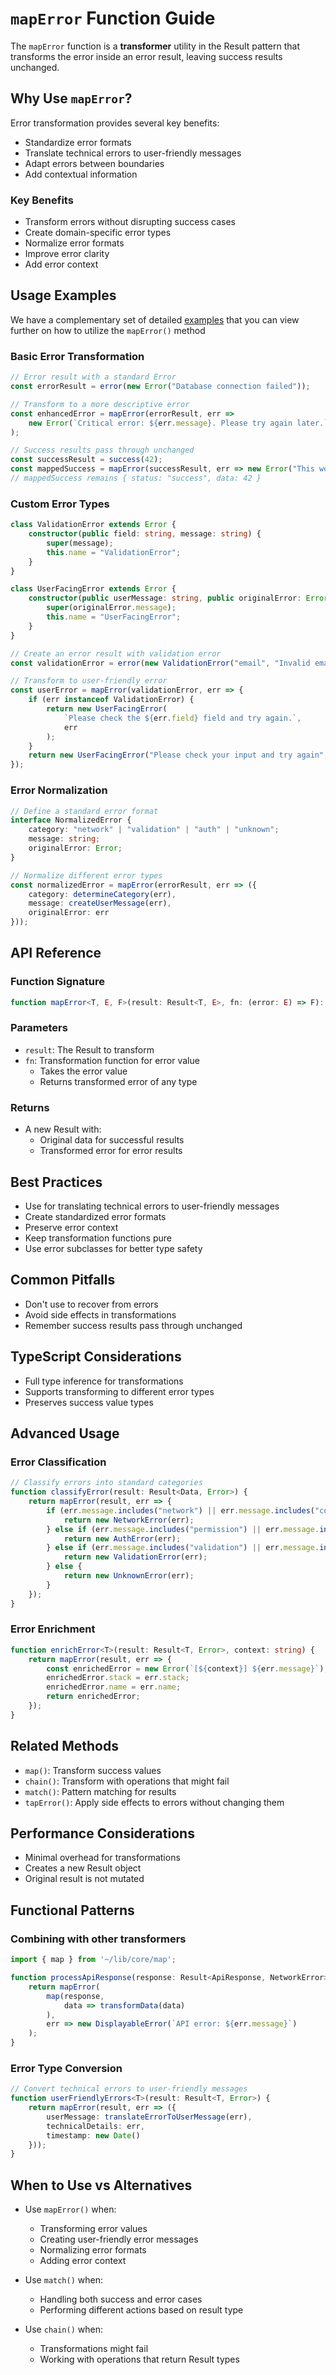 # `mapError` Function Guide

The `mapError` function is a **transformer** utility in the Result pattern that transforms the error inside an error result, leaving success results unchanged.

## Why Use `mapError`?

Error transformation provides several key benefits:
- Standardize error formats
- Translate technical errors to user-friendly messages
- Adapt errors between boundaries
- Add contextual information

### Key Benefits
- Transform errors without disrupting success cases
- Create domain-specific error types
- Normalize error formats
- Improve error clarity
- Add error context

## Usage Examples

We have a complementary set of detailed [examples](../../examples/transformers/mapError.ts) that you can view further on how to utilize the `mapError()` method

### Basic Error Transformation

```typescript
// Error result with a standard Error
const errorResult = error(new Error("Database connection failed"));

// Transform to a more descriptive error
const enhancedError = mapError(errorResult, err => 
    new Error(`Critical error: ${err.message}. Please try again later.`)
);

// Success results pass through unchanged
const successResult = success(42);
const mappedSuccess = mapError(successResult, err => new Error("This won't happen"));
// mappedSuccess remains { status: "success", data: 42 }
```

### Custom Error Types

```typescript
class ValidationError extends Error {
    constructor(public field: string, message: string) {
        super(message);
        this.name = "ValidationError";
    }
}

class UserFacingError extends Error {
    constructor(public userMessage: string, public originalError: Error) {
        super(originalError.message);
        this.name = "UserFacingError";
    }
}

// Create an error result with validation error
const validationError = error(new ValidationError("email", "Invalid email format"));

// Transform to user-friendly error
const userError = mapError(validationError, err => {
    if (err instanceof ValidationError) {
        return new UserFacingError(
            `Please check the ${err.field} field and try again.`,
            err
        );
    }
    return new UserFacingError("Please check your input and try again", err);
});
```

### Error Normalization

```typescript
// Define a standard error format
interface NormalizedError {
    category: "network" | "validation" | "auth" | "unknown";
    message: string;
    originalError: Error;
}

// Normalize different error types
const normalizedError = mapError(errorResult, err => ({
    category: determineCategory(err),
    message: createUserMessage(err),
    originalError: err
}));
```

## API Reference

### Function Signature
```typescript
function mapError<T, E, F>(result: Result<T, E>, fn: (error: E) => F): Result<T, F>
```

### Parameters
- `result`: The Result to transform
- `fn`: Transformation function for error value
  - Takes the error value
  - Returns transformed error of any type

### Returns
- A new Result with:
  - Original data for successful results
  - Transformed error for error results

## Best Practices
- Use for translating technical errors to user-friendly messages
- Create standardized error formats
- Preserve error context
- Keep transformation functions pure
- Use error subclasses for better type safety

## Common Pitfalls
- Don't use to recover from errors
- Avoid side effects in transformations
- Remember success results pass through unchanged

## TypeScript Considerations
- Full type inference for transformations
- Supports transforming to different error types
- Preserves success value types

## Advanced Usage

### Error Classification

```typescript
// Classify errors into standard categories
function classifyError(result: Result<Data, Error>) {
    return mapError(result, err => {
        if (err.message.includes("network") || err.message.includes("connection")) {
            return new NetworkError(err);
        } else if (err.message.includes("permission") || err.message.includes("auth")) {
            return new AuthError(err);
        } else if (err.message.includes("validation") || err.message.includes("invalid")) {
            return new ValidationError(err);
        } else {
            return new UnknownError(err);
        }
    });
}
```

### Error Enrichment

```typescript
function enrichError<T>(result: Result<T, Error>, context: string) {
    return mapError(result, err => {
        const enrichedError = new Error(`[${context}] ${err.message}`);
        enrichedError.stack = err.stack;
        enrichedError.name = err.name;
        return enrichedError;
    });
}
```

## Related Methods
- `map()`: Transform success values
- `chain()`: Transform with operations that might fail
- `match()`: Pattern matching for results
- `tapError()`: Apply side effects to errors without changing them

## Performance Considerations
- Minimal overhead for transformations
- Creates a new Result object
- Original result is not mutated

## Functional Patterns

### Combining with other transformers

```typescript
import { map } from '~/lib/core/map';

function processApiResponse(response: Result<ApiResponse, NetworkError>) {
    return mapError(
        map(response, 
            data => transformData(data)
        ),
        err => new DisplayableError(`API error: ${err.message}`)
    );
}
```

### Error Type Conversion

```typescript
// Convert technical errors to user-friendly messages
function userFriendlyErrors<T>(result: Result<T, Error>) {
    return mapError(result, err => ({
        userMessage: translateErrorToUserMessage(err),
        technicalDetails: err,
        timestamp: new Date()
    }));
}
```

## When to Use vs Alternatives

- Use `mapError()` when:
  - Transforming error values
  - Creating user-friendly error messages
  - Normalizing error formats
  - Adding error context

- Use `match()` when:
  - Handling both success and error cases
  - Performing different actions based on result type

- Use `chain()` when:
  - Transformations might fail
  - Working with operations that return Result types